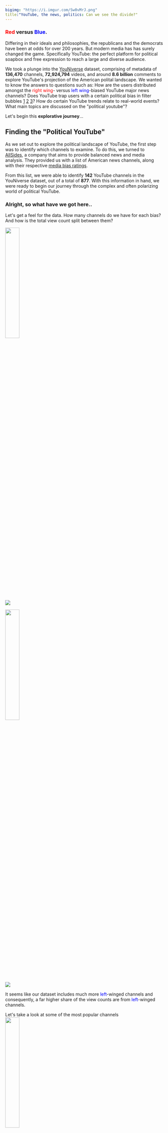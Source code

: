 ```yaml
---
bigimg: "https://i.imgur.com/Sw0vMrJ.png"
title:"YouTube, the news, politics: Can we see the divide?"
---
```

### <span style="color:red">Red</span> versus <span style="color:Blue">Blue</span>.
Differing in their ideals and philosophies, the republicans and the democrats have been at odds for over 200 years. But modern media has has surely changed the game. Specifically YouTube: the perfect platform for political soapbox and free expression to reach a large and diverse audience.

We took a plunge into the [YouNiverse](https://github.com/epfl-dlab/YouNiverse) dataset, comprising of metadata of **136,470** channels, **72,924,794** videos, and around **8.6 billion** comments to explore YouTube's projection of the American polital landscape. We wanted to know the answers to questions such as: How are the users distributed amongst the <span style="color:red">right wing</span>- versus <span style="color:Blue">left wing</span>-biased YouTube major news channels? Does YouTube trap users with a certain political bias in filter bubbles [1] [2] [3]? How do certain YouTube trends relate to real-world events? What main topics are discussed on the "political youtube"?

Let's begin this **explorative journey**...

[1]: https://www.ncbi.nlm.nih.gov/pmc/articles/PMC7201237/

[2]: https://www.pnas.org/doi/10.1073/pnas.2101967118#con1

[3]: https://www.asc.upenn.edu/news-events/news/cable-news-networks-have-grown-more-polarized-study-finds

## Finding the "Political YouTube"

As we set out to explore the political landscape of YouTube, the first step was to identify which channels to examine. To do this, we turned to [AllSides](https://www.allsides.com/media-bias), a company that aims to provide balanced news and media analysis. They provided us with a list of American news channels, along with their respective [media bias ratings](https://www.allsides.com/media-bias/media-bias-rating-methods).

From this list, we were able to identify **142** YouTube channels in the YouNiverse dataset, out of a total of **877**. With this information in hand, we were ready to begin our journey through the complex and often polarizing world of political YouTube.

### Alright, so what have we got here..

Let's get a feel for the data. How many channels do we have for each bias? And how is the total view count split between them?

<img src="assets/bars_channel_count_by_bias.png" width="30%"/>

![](https://i.imgur.com/4tJc2QG.png)

<img src="assets/bars_share_of_view_count_by_bias.png" width="30%"/>

![](https://i.imgur.com/f2CbMBA.png)

It seems like our dataset includes much more <span style="color:Blue">left</span>-winged channels and consequently, a far higher share of the view counts are from <span style="color:Blue">left</span>-winged channels.

Let's take a look at some of the most popular channels
<img src="assets/bars_view_count_by_channel.png" width="30%"/>

![](https://i.imgur.com/GjpG5hK.jpg)

If we want to compare data about <span style="color:red">right-</span> and <span style="color:Blue">left-</span>winged channels and viewers, then this is going to be a *problem*. Luckily, there is a solution: [propensity score matching](https://en.wikipedia.org/wiki/Propensity_score_matching)! 
>For each channel with a <span style="color:red">right</span> bias, we find a channel on the <span style="color:Blue">left</span> that is as similar as possible in terms of: cumulative views, number of videos and creation date. Since we are only really interested in the extreme-bais cases, we discard channels that are considered center- or mixed-winged.

This leaves us with **62** channels to investigate: **31** <span style="color:red">right</span>-winged and **31** <span style="color:blue">left</span>-winged.


### Do people who watch videos from <span style="color:red">right</span>-winged channels also watch videos from <span style="color:blue">left</span>-winged channels (and vice-versa)?

Ideally, we would like to see exactly which users watched certain videos. Unfortunately this information isn't available. However the YouNiverse dataset does contain data about certain users commenting on certain videos. *We can thus imagine a connection between two channels when a viewer has commented under at least one video from each*. 

It sure would be nice to visualise these connections on some kind of **network diagram** in which
- the number of connections between two channels can be shown by the thickness of their connecting edge
- the size of the nodes are proporional to the cumulative view count of the channels


<img src="assets/graph_channel_full.png" width="90%"/>

**image not showing**


Nice! As we expect, <span style="color:blue">left</span>-winged channels dominate. Also, channels with higher cumulative view counts seem to have more connections..this makes sense.

Now that we have an idea of what this network looks like, let's get a bit more technical with it for a deeper understanding:

### Node degree distrubution

The **node degree** is the number of unique connections it has to other nodes. Let's see a histogram of this measure over the network:

<img src="assets/hist_node_degree.png" width="30%"/>

![](https://i.imgur.com/9XiH2J2.png)

It seems like we have many more channels that have many unique connections than channels who have less unique connections. The density measure of the graph is **0.89** and thus *nearly **90%** of all possible connections exist.*

Let's have a look at a distribution of the *number of total connections* - or in other words, edge weights. 

<img src="assets/hists_weight_distribution.png" width="50%"/>

![](https://i.imgur.com/i9UldcU.png)

It seems that although many channels are connected to many other channels, the number of connections between channels are often small. For example in the network graph above, the connection between "CNN" and "FOX" is much stronger than the connection between "The Economist" and the "Orlando Sentinal".

Now that we know this, it feels important to see the distribtuion of edge weights **for each node**.

<img src="assets/bars_edge_weights.png" width="50%"/>

![](https://i.imgur.com/5qzEGp1.png)

Unlike many real-world-networks, there are few weakly linked channels, a peak of channels centered roughly around the mean and few very well-connected channels.

## Are viewers stuck in filter bubbles?

filter bubble
*noun*
>"a situation in which an internet user encounters only information and opinions that conform to and reinforce their own beliefs, caused by algorithms that personalize an individual’s online experience."
*~Oxford Languages dictionary*

### Homophily
To investigate this question, let's use the measure of **homophily**, *which describes a node's similarity to the nodes to which it is connected*.
Specifically, we define a measure of "weighted homophily":
$$
\text{weighted homophily of node } i = \frac{\sum \text{connection weight to node of same bias}}{\sum\text{connection weight}}
$$

<img src="assets/bars_weighted_homophily_matched.png" width="30%"/>

![](https://i.imgur.com/RUtU4t2.png)

This suggests that <span style="color:red">right</span>-winged channels are more connected to other <span style="color:red">right</span>-winged channels than <span style="color:blue">left</span>-winged channels are connected to other <span style="color:blue">left</span>-winged channels! Can we say that viewers who watch <span style="color:red">right</span>-winged channels are stuck in a filter bubble? We were not quite convinced yet. Let's plot this same concept in a different way. How about for each channel, we show the number of unique connections to channels of the *same* bias versus the number of unique connections to channels of the *opposite* bias?

![](https://i.imgur.com/NenXQ4M.png)

Here we can see the same phenomenon. 

### Let's look more closely at the comments data

We have **18 million** comment authors in our dataset. The distribution of the number of comments for each of these authors is **extremely heavy tailed**.

<img src="assets/authors_comments.png" width="30%"/>

![](https://i.imgur.com/azdJlT4.png)

What about the distribution of the number of comments over the different biases?

<img src="assets/comments_by_bias.png" width="30%"/>

![](https://i.imgur.com/dybo3MB.png)

We want to see a distribution of the general bias of each comment author as this would give us a finer-grained insight about possible filter bubbles. In this study, we don't have access to the viewing history of individual users, but it is reasonable to assume that if a user comments on a video, they are *interested* in that video. If a user comments on a video with a certain bias, they are likely to share that same bias. 
We assigned a **score** to each comment author based on the bias of the videos on which they commented:
- videos with a <span style="color:blue">left</span>-winged bias were given a score of **-1**
- videos with a <span style="color:red">right</span>-winged bias were given a score of **+1**.

For example, a commenter with a score of **-400** has left **400** more comments on <span style="color:blue">left</span>-winged channels than on any other political channels. In other words, we consider this person to be <span style="color:blue">left</span>-wing biased . Similarly, a commenter with a score of 0 is considered to be unbiased.

<img src="assets/authors_bias_sum_by_author.png" width="30%"/>

![](https://i.imgur.com/l05Hl20.png) 

The result: a clear **bimodal** distribution! Our research suggests that the "filter bubble" effect is present. The distribution of commenters appears to be influenced by two distinct groups or "personas" - "democrats" and "republicans" - with one biased towards the <span style="color:blue">left</span> and the other towards the <span style="color:red">right</span>.


We also analyzed the commenter bias based on the **videos** on which the commenters commented, expressed as a ratio of <span style="color:blue">left</span>-wing to <span style="color:red">right</span>-wing videos. Here, each commenter was assigned a score based on this ratio: 
- a score of 0.0 indicates that only <span style="color:blue">left</span>-wing videos were watched
- a score of 1.0 indicates that only <span style="color:red">right</span>-wing videos were watched
- a score of 0.5 indicates that an equal number of each were watched. 

This allows us to see the direction of users' preferences, without considering the magnitude of their bias.

<img src="assets/authors_bias_ratio.png" width="30%"/>

![](https://i.imgur.com/KZ3ARDM.png) 

The result is striking, the filter bubble effect is even more pronounced when disregarding the magnitude of commenters' biases. Consistent with our previous result, the effect is greater for commenters on the right.

### So what news is hot and what news is not?

We know that the news channels report, well, *news*.. but the question is: what news do they focus on and how are these topis distributed between the <span style="color:blue">left</span>-wing and <span style="color:red">right</span>-wing biases?

We could think of a very useful tool to help us answer the first part of the question: [Latent Dirichelet Allocation (LDA)!](https://en.wikipedia.org/wiki/Latent_Dirichlet_allocation). After some natural language processing such as 
1. removing stopwords and punctuation
2. lemmatisation
3. constructing bigrams,

**the video titles** would give a good indication of the general video topic. These processed documents were then deconvoluting into a topic space of **20 topics**, with the most *meaningful* ones being handpicked out afterwards. Let's see the most common words in the selected topics:

![](https://i.imgur.com/OXJvFNJ.png)
It seems as though the news channels speak a lot about **politicians** themselves (Barack Obama and Hillary Clinton), North Korea, the stock market, Brexit and violence at schools..but *by far*, the topic with the the most heavy tailed word distribution is...
![](https://i.imgur.com/zqp7h8l.png)
Considering the time in which this data reflects (the beginning of YouTube until 2019), this does not seem surprising to us. Here you can see that the single word "Trump" captured over **20 %** of this topic space!
![](https://i.imgur.com/QfnYeC5.png)

Now we are in a position to answer the second part of our topic-based question, which is: how are these topis distributed between the <span style="color:blue">left</span>-wing and <span style="color:red">right</span>-wing biases?

First, we used an advanced Machine-Learning model which is the [Twitter-roBERTa-base model for sentiment analysis](https://huggingface.co/cardiffnlp/twitter-roberta-base-sentiment). Using this on the titles, we get a score indicating the extent to which each is talking about its topic in a positive or negative light. For some of the most prevalent words found in the topics discussed above, we calculated the **mean sentiment scores** for <span style="color:blue">left</span>-wing and <span style="color:red">right</span>-wing channels.
<img src="assets/bars_sentiment_for_key_words.png" width="30%"/>

![](https://i.imgur.com/ORrCpD4.png)

Here, the green and red bars indicate **relative difference in sentiment**. It seems like when considering all the titles, <span style="color:red">right</span>-wing channels tend to show a more negative sentiment compared to <span style="color:blue">left</span>-wing channels. Interestingly, the sentiment trend for "Trump" shows greater positivity in <span style="color:red">right</span>-wing channels and the sentiment trend for "Obama" shows greater positivity in <span style="color:blue">left</span>-wing channels! This makes sense since Barack Obama is indeed part of the Democratic party, while Donald Trump is part of the Republican party.

## The political YouTube landscape: how closely does it mimic reality?

As we entered into the world of political YouTube, we couldn't help but wonder - how tight is its **time-correlation** to the real world of politics? Furthermore..can YouTube **influence** public opinion, or can we infer public opinion by looking at YouTube data?

Considering that Donald Trump is such a hot topic, we compiled a **timeline** of video sentiment scores mentioning Donald Trump from the beginning of his time in office and compared them to the average weekly favorability of Trump based on polls (source?).

![](https://i.imgur.com/IcFngx5.png)

From the plot, a definite correlation between the two timeseries can be seen! They share a Pearson correlation coefficient of 0.225 with a P-value of just 0.0023. It is clear that the data from the YouTube video title sentiment lags behind the data from the polls..intuitively this suggests that the YouTube video title sentiment is more dependent on the state of the polls rather than the other way around.

Running the same analysis seperately for <span style="color:red">right</span>-wing and <span style="color:blue">left</span>-wing channels reveals that <span style="color:red">right</span>-wing media had a higher correlation with a significantly smaller p-value as compared to <span style="color:blue">left</span>-wing media:
- Pearson correlation for <span style="color:red">right</span>-wing media: 0.35, P-value = 0.000025
- Pearson correlation for <span style="color:blue">left</span>-wing media: 0.17 P-value: 0.048

Our analysis shows there is a relationship between video sentiment and favorability, but the direction and strength of this relationship can vary.

## So what's the verdict?

That was a lot of information from a lot of data. Let's try pick out the most **notable findings** from the data which we have explored:

- Many channels have **many unique** channel connections in that they sharing common commenters on their videos with many other channels.
- Many connections between channels are **not strong**, in that they do not share a high number of commenters.
- Viewers who watch <span style="color:red">right</span>-wing channels are **more likely** to watch videos from the same bias than viewers who watch videos from <span style="color:blue">left</span>-wing channels channels, implying a *stronger filter bubble for <span style="color:red">right</span>-wing viewers*.
- Hot topics among the news channels include: Donald Trump, Barack Obama, Hillary Clinton, North Korea, the stock market, Brexit and school shootings.
- The sentiment trend for "Trump" shows greater positivity in <span style="color:red">right</span>-wing channels and the sentiment trend for "Obama" shows greater positivity in <span style="color:blue">left</span>-wing channels.
- There is a correlation between the timelines of title sentiment scores mentioning Donald Trump from the beginning of his time in office compared to the average weekly favorability of Trump based on polls, although the title sentiment score signal lags behind.

There is still so much more to explore, and we have **so** many more questions..but let us heed the words of Donald Trump:

>"In the end, you're measured not by how much you undertake but by what you finally accomplish."

And thus concludes this **data story**!
